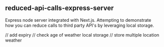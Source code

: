 

## reduced-api-calls-express-server

Express node server integrated with Next.js. Attempting to demonstrate how you can reduce calls to third party API's by leveraging local storage.


// add expiry
// check age of weather local storage
// store multiple location weather